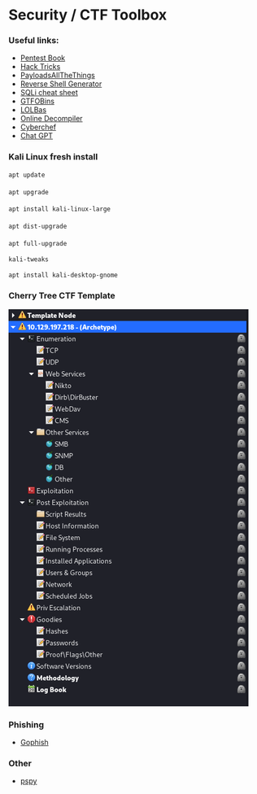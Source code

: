 # Security / CTF Toolbox

### Useful links:

- [Pentest Book](https://pentestbook.six2dez.com)
- [Hack Tricks](https://book.hacktricks.xyz/welcome/readme)
- [PayloadsAllTheThings](https://github.com/swisskyrepo/PayloadsAllTheThings)
- [Reverse Shell Generator](https://www.revshells.com/)
- [SQLi cheat sheet](https://portswigger.net/web-security/sql-injection/cheat-sheet)
- [GTFOBins](https://gtfobins.github.io/)
- [LOLBas](https://lolbas-project.github.io/)
- [Online Decompiler](https://dogbolt.org/)
- [Cyberchef](https://gchq.github.io/CyberChef/)
- [Chat GPT](https://openai.com/blog/chatgpt/)



### Kali Linux fresh install

```bash
apt update

apt upgrade

apt install kali-linux-large

apt dist-upgrade

apt full-upgrade
```

```bash
kali-tweaks
```


```bash
apt install kali-desktop-gnome
```




### Cherry Tree CTF Template

![alt text](https://github.com/rottaj/config/blob/master/sec/cherry_tree_screenshot.png)



### Phishing 

- [Gophish](https://getgophish.com/)



### Other

- [pspy](https://github.com/DominicBreuker/pspy)
